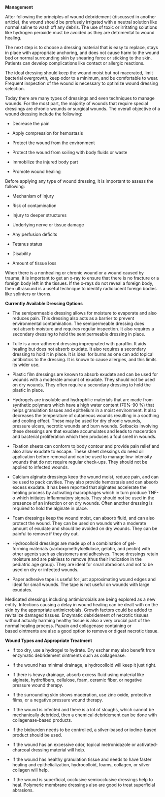 **Management**

After following the principles of wound debridement (discussed in another article), the wound should be profusely irrigated with a neutral solution like normal saline to wash off any debris. The use of toxic or irritating solutions like hydrogen peroxide must be avoided as they are detrimental to wound healing.

The next step is to choose a dressing material that is easy to replace, stays in place with appropriate anchoring, and does not cause harm to the wound bed or normal surrounding skin by shearing force or sticking to the skin. Patients can develop complications like contact or allergic reactions.

The ideal dressing should keep the wound moist but not macerated, limit bacterial overgrowth, keep odor to a minimum, and be comfortable to wear. Frequent inspection of the wound is necessary to optimize wound dressing selection.

Today there are many types of dressings and even techniques to manage wounds. For the most part, the majority of wounds that require special dressings are chronic wounds or surgical wounds. The overall objective of a wound dressing include the following:

- Decrease the pain

- Apply compression for hemostasis

- Protect the wound from the environment

- Protect the wound from soiling with body fluids or waste

- Immobilize the injured body part

- Promote wound healing

Before applying any type of wound dressing, it is important to assess the following:

- Mechanism of injury

- Risk of contamination

- Injury to deeper structures

- Underlying nerve or tissue damage

- Any perfusion deficits

- Tetanus status

- Disability

- Amount of tissue loss

When there is a nonhealing or chronic wound or a wound caused by trauma, it is important to get an x-ray to ensure that there is no fracture or a foreign body left in the tissues. If the x-rays do not reveal a foreign body, then ultrasound is a useful technique to identify radiolucent foreign bodies like splinters or thorns.

**Currently Available Dressing Options**

- The semipermeable dressing allows for moisture to evaporate and also reduces pain. This dressing also acts as a barrier to prevent environmental contamination. The semipermeable dressing does not absorb moisture and requires regular inspection. It also requires a secondary dressing to hold the semipermeable dressing in place.

- Tulle is a non-adherent dressing impregnated with paraffin. It aids healing but does not absorb exudate. It also requires a secondary dressing to hold it in place. It is ideal for burns as one can add topical antibiotics to the dressing. It is known to cause allergies, and this limits its wider use.

- Plastic film dressings are known to absorb exudate and can be used for wounds with a moderate amount of exudate. They should not be used on dry wounds. They often require a secondary dressing to hold the plastic in place.

- Hydrogels are insoluble and hydrophilic materials that are made from synthetic polymers which have a high water content (70%-90 %) that helps granulation tissues and epithelium in a moist environment. It also decreases the temperature of cutaneous wounds resulting in a soothing and cooling effect. These may be used for dry chronic wounds, pressure ulcers, necrotic wounds and burn wounds. Setbacks involving these dressings are that exudate accumulates and leads to maceration and bacterial proliferation which then produces a foul smell in wounds.

- Fixation sheets can conform to body contour and provide pain relief and also allow exudate to escape. These sheet dressings do need oil application before removal and can be used to manage low-intensity wounds that do not require regular check-ups. They should not be applied to infected wounds.

- Calcium alginate dressings keep the wound moist, reduce pain, and can be used to pack cavities. They also provide hemostasis and can absorb excess exudate. It has been reported that alginates accelerate the healing process by activating macrophages which in turn produce TNF-α which initiates inflammatory signals. They should not be used in the presence of an infection or on dry wounds. Often another dressing is required to hold the alginate in place.

- Foam dressings keep the wound moist, can absorb fluid, and can also protect the wound. They can be used on wounds with a moderate amount of exudate and should be avoided on dry wounds. They can be painful to remove if they dry out.

- Hydrocolloid dressings are made up of a combination of gel-forming materials (carboxymethylcellulose, gelatin, and pectin) with other agents such as elastomers and adhesives. These dressings retain moisture and are painless to remove (thus their indication in the pediatric age group). They are ideal for small abrasions and not to be used on dry or infected wounds.

- Paper adhesive tape is useful for just approximating wound edges and ideal for small wounds. The tape is not useful on wounds with large exudates.

Medicated dressings including antimicrobials are being explored as a new entity. Infections causing a delay in wound healing can be dealt with on the skin by the appropriate antimicrobials. Growth factors could be added to revitalize damaged tissues. Enzymatic debridement of necrotic tissues without actually harming healthy tissue is also a very crucial part of the normal healing process. Papain and collagenase containing or based ointments are also a good option to remove or digest necrotic tissue.

**Wound Types and Appropriate Treatment**

- If too dry, use a hydrogel to hydrate. Dry eschar may also benefit from enzymatic debridement ointments such as collagenase.

- If the wound has minimal drainage, a hydrocolloid will keep it just right.

- If there is heavy drainage, absorb excess fluid using material like alginate, hydrofibers, cellulose, foam, ceramic fiber, or negative pressure wound therapy.

- If the surrounding skin shows maceration, use zinc oxide, protective films, or a negative pressure wound therapy.

- If the wound is infected and there is a lot of sloughs, which cannot be mechanically debrided, then a chemical debridement can be done with collagenase-based products.

- If the bioburden needs to be controlled, a silver-based or iodine-based product should be used.

- If the wound has an excessive odor, topical metronidazole or activated-charcoal dressing material will help.

- If the wound has healthy granulation tissue and needs to have faster healing and epithelialization, hydrocolloid, foams, collagen, or silver collagen will help.

- If the wound is superficial, occlusive semiocclusive dressings help to heal. Polymeric membrane dressings also are good to treat superficial abrasions.